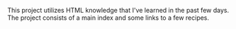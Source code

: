 This project utilizes HTML knowledge that I've learned in the past few days. The project consists of a main index and some links to a few recipes.